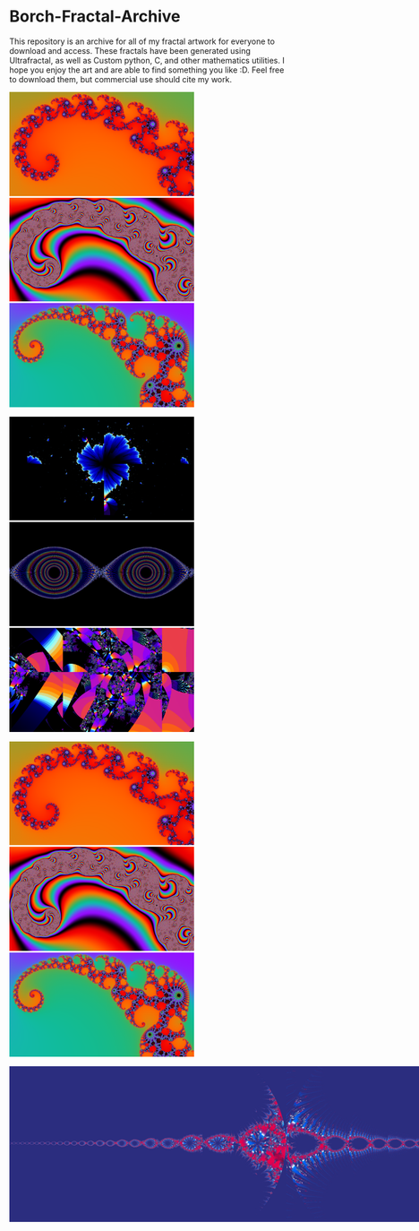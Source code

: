 # Borch-Fractal-Archive
This repository is an archive for all of my fractal artwork for everyone to download and access. These fractals have been generated using Ultrafractal, as well as Custom python, C, and other mathematics utilities. I hope you enjoy the art and are able to find something you like :D. Feel free to download them, but commercial use should cite my work.

<p float="left">
  <img src="C3_RainbowBrot.png" width="330px" />
  <img src="C2_RainbowBrot.png" width="330px" /> 
  <img src="D2_RainbowBrot.png" width="330px" />
</p>

<p float="left">
  <img src="modbrot.png" width="330px" />
  <img src="modsin^z(z).png" width="330px" /> 
  <img src="moz^z.png" width="330px" />
</p>

<p float="left">
  <img src="C3_RainbowBrot.png" width="330px" />
  <img src="C2_RainbowBrot.png" width="330px" /> 
  <img src="D2_RainbowBrot.png" width="330px" />
</p>

<img
src="HammerheadWave3.png"
  alt="Alt text"
  title="Plot Of the Infinite Product of the Product Representation for Sin(pi*x/n)"
  style="display: inline-block; margin: 0 auto; max-width: 990px">
